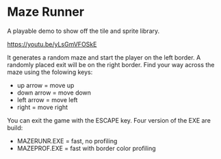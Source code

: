Maze Runner
===========

A playable demo to show off the tile and sprite library.

https://youtu.be/yLsGmVFOSkE

It generates a random maze and start the player on the left border. A randomly
placed exit will be on the right border. Find your way across the maze using
the folowing keys:

- up arrow   = move up
- down arrow = move down
- left arrow = move left
- right      = move right

You can exit the game with the ESCAPE key. Four version of the EXE are build:

- MAZERUNR.EXE = fast, no profiling
- MAZEPROF.EXE = fast with border color profiling
